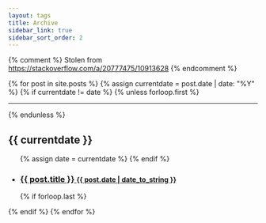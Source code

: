 ```yaml
---
layout: tags
title: Archive
sidebar_link: true
sidebar_sort_order: 2
---
```


{% comment %}
Stolen from https://stackoverflow.com/a/20777475/10913628
{% endcomment %}

{% for post in site.posts %}
  {% assign currentdate = post.date | date: "%Y" %}
  {% if currentdate != date %}
    {% unless forloop.first %}
  </ul>
  <hr/>
	{% endunless %}
  <h2 id="{{post.date | date: "%Y"}}">{{ currentdate }}</h2>
  <ul class="posts-list">
    {% assign date = currentdate %}
  {% endif %}
  <li>
    <h3>
      <a href="{{ post.url | relative_url }}">
        {{ post.title }}
        <small>{{ post.date | date_to_string }}</small>
      </a>
    </h3>
  </li>
  {% if forloop.last %}
  </ul>
  {% endif %}
{% endfor %}
